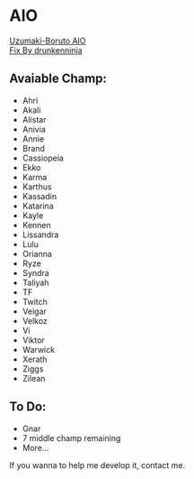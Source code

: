 # AIO
<a href="https://www.elobuddy.net/topic/44536-73-ubaddons-warwick-added">Uzumaki-Boruto AIO</a><br>
<a href="https://github.com/drunkenninja/AIO">Fix By drunkenninja</a><br>
## Avaiable Champ:
* Ahri
* Akali
* Alistar
* Anivia
* Annie
* Brand
* Cassiopeia
* Ekko
* Karma
* Karthus
* Kassadin
* Katarina
* Kayle
* Kennen
* Lissandra
* Lulu
* Orianna
* Ryze
* Syndra
* Taliyah
* TF
* Twitch
* Veigar
* Velkoz
* Vi
* Viktor
* Warwick
* Xerath
* Ziggs
* Zilean


## To Do:
* Gnar
* 7 middle champ remaining
* More...

If you wanna to help me develop it, contact me.
